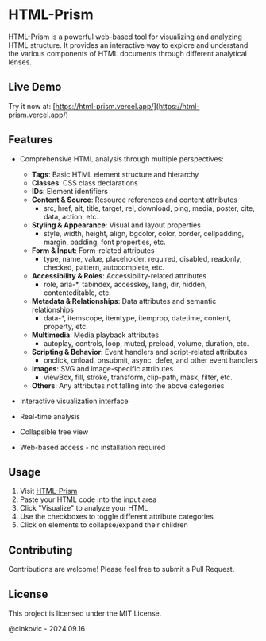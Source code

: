 # HTML-Prism

HTML-Prism is a powerful web-based tool for visualizing and analyzing HTML structure. It provides an interactive way to explore and understand the various components of HTML documents through different analytical lenses.

## Live Demo

Try it now at: [https://html-prism.vercel.app/](https://html-prism.vercel.app/)

## Features

- Comprehensive HTML analysis through multiple perspectives:
  - **Tags**: Basic HTML element structure and hierarchy
  - **Classes**: CSS class declarations
  - **IDs**: Element identifiers
  - **Content & Source**: Resource references and content attributes
    - src, href, alt, title, target, rel, download, ping, media, poster, cite, data, action, etc.
  - **Styling & Appearance**: Visual and layout properties
    - style, width, height, align, bgcolor, color, border, cellpadding, margin, padding, font properties, etc.
  - **Form & Input**: Form-related attributes
    - type, name, value, placeholder, required, disabled, readonly, checked, pattern, autocomplete, etc.
  - **Accessibility & Roles**: Accessibility-related attributes
    - role, aria-*, tabindex, accesskey, lang, dir, hidden, contenteditable, etc.
  - **Metadata & Relationships**: Data attributes and semantic relationships
    - data-*, itemscope, itemtype, itemprop, datetime, content, property, etc.
  - **Multimedia**: Media playback attributes
    - autoplay, controls, loop, muted, preload, volume, duration, etc.
  - **Scripting & Behavior**: Event handlers and script-related attributes
    - onclick, onload, onsubmit, async, defer, and other event handlers
  - **Images**: SVG and image-specific attributes
    - viewBox, fill, stroke, transform, clip-path, mask, filter, etc.
  - **Others**: Any attributes not falling into the above categories

- Interactive visualization interface
- Real-time analysis
- Collapsible tree view
- Web-based access - no installation required

## Usage

1. Visit [HTML-Prism](https://html-prism.vercel.app/)
2. Paste your HTML code into the input area
3. Click "Visualize" to analyze your HTML
4. Use the checkboxes to toggle different attribute categories
5. Click on elements to collapse/expand their children

## Contributing

Contributions are welcome! Please feel free to submit a Pull Request.

## License

This project is licensed under the MIT License.

@cinkovic - 2024.09.16
